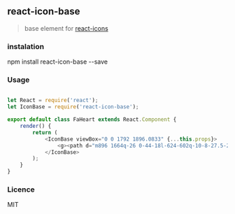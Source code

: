 ## react-icon-base

> base element for [react-icons](https://github.com/gorangajic/react-icons)

### instalation

npm install react-icon-base --save


### Usage

```javascript

let React = require('react');
let IconBase = require('react-icon-base');

export default class FaHeart extends React.Component {
    render() {
        return (
            <IconBase viewBox="0 0 1792 1896.0833" {...this.props}>
                <g><path d="m896 1664q-26 0-44-18l-624-602q-10-8-27.5-26t-55.5-65.5-68-97.5-53.5-121-23.5-138q0-220 127-344t351-124q62 0 126.5 21.5t120 58 95.5 68.5 76 68q36-36 76-68t95.5-68.5 120-58 126.5-21.5q224 0 351 124t127 344q0 221-229 450l-623 600q-18 18-44 18z"/></g>
            </IconBase>
        );
    }
}

```

### Licence

MIT
